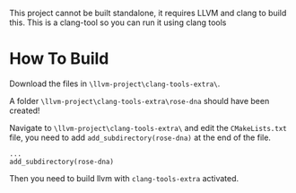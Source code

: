 This project cannot be built standalone, it requires LLVM and clang to build this.
This is a clang-tool so you can run it using clang tools

# How To Build

Download the files in `\llvm-project\clang-tools-extra\`.

A folder `\llvm-project\clang-tools-extra\rose-dna` should have been created!

Navigate to `\llvm-project\clang-tools-extra\` and edit the `CMakeLists.txt` file,
you need to add `add_subdirectory(rose-dna)` at the end of the file.

```
...
add_subdirectory(rose-dna)
```

Then you need to build llvm with `clang-tools-extra` activated.
